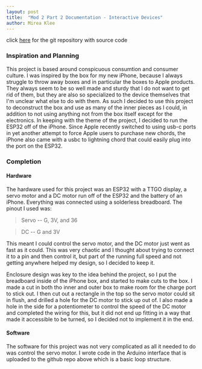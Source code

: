 ```yaml
---
layout: post
title:  "Mod 2 Part 2 Documentation - Interactive Devices"
author: Mirea Klee
---
```


click [here](https://github.com/miiklee/creative-embedded-systems-mod3.git) for the git repository with source code


### Inspiration and Planning
This project is based around conspicuous consumtion and consumer culture. I was inspired by the box for my new iPhone, because
I always struggle to throw away boxes and in particular the boxes to Apple products. They always seem to be so well made and sturdy
that I do not want to get rid of them, but they are also so specialized to the device themselves that I'm unclear what else to
do with them. As such I decided to use this project to deconstruct the box and use as many of the inner pieces as I could, in addition 
to not using anything not from the box itself except for the electronics. In keeping with the theme of the project, I decided to run
the ESP32 off of the iPhone. Since Apple recently switched to using usb-c ports in yet another attempt to force Apple users to purchase
new chords, the iPhone also came with a usbc to lightning chord that could easily plug into the port on the ESP32.


### Completion
#### Hardware
The hardware used for this project was an ESP32 with a TTGO display, a servo motor and a DC motor run off of the ESP32 and the battery
of an iPhone. Everything was connected using a solderless breadboard. The pinout I used was:

> Servo -- G, 3V, and 36

> DC -- G and 3V


This meant I could control the servo motor, and the DC motor just went as fast as it could. This was very chaotic and I thought
about trying to connect it to a pin and then control it, but part of the running full speed and not getting anywhere helped my
design, so I decided to keep it.

Enclosure design was key to the idea behind the project, so I put the breadboard inside of the iPhone box, and started to make cuts to the
box. I made a cut in both tho inner and outer box to make room for the charge port to stick out. I then cut out a rectangle in the top so the servo motor could sit in flush, and drilled a hole for the DC motor to stick up out of. I also made a hole in the side for a potentiometer to control the speed of the DC motor and completed the wiring for this, but it did not end up fitting in a way that made it accessible to be turned, so I decided not to implement it in the end. 



#### Software
The software for this project was not very complicated as all it needed to do was control the servo motor. I wrote code in the Arduino interface
that is uploaded to the github repo above which is a basic loop structure. 



